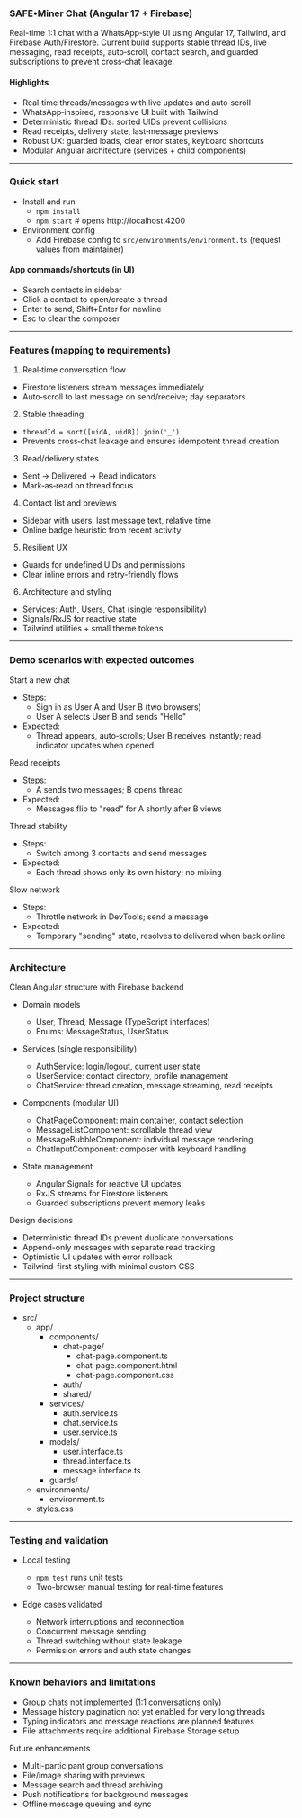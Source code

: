 ### SAFE•Miner Chat (Angular 17 + Firebase)

Real-time 1:1 chat with a WhatsApp‑style UI using Angular 17, Tailwind, and Firebase Auth/Firestore. Current build supports stable thread IDs, live messaging, read receipts, auto‑scroll, contact search, and guarded subscriptions to prevent cross‑chat leakage.

#### Highlights
- Real‑time threads/messages with live updates and auto‑scroll
- WhatsApp‑inspired, responsive UI built with Tailwind
- Deterministic thread IDs: sorted UIDs prevent collisions
- Read receipts, delivery state, last‑message previews
- Robust UX: guarded loads, clear error states, keyboard shortcuts
- Modular Angular architecture (services + child components)

---

### Quick start

- Install and run
  - `npm install`
  - `npm start`  # opens http://localhost:4200
- Environment config
  - Add Firebase config to `src/environments/environment.ts` (request values from maintainer)

#### App commands/shortcuts (in UI)
- Search contacts in sidebar
- Click a contact to open/create a thread
- Enter to send, Shift+Enter for newline
- Esc to clear the composer

---

### Features (mapping to requirements)

1) Real‑time conversation flow
- Firestore listeners stream messages immediately
- Auto‑scroll to last message on send/receive; day separators

2) Stable threading
- `threadId = sort([uidA, uidB]).join('_')`
- Prevents cross‑chat leakage and ensures idempotent thread creation

3) Read/delivery states
- Sent → Delivered → Read indicators
- Mark‑as‑read on thread focus

4) Contact list and previews
- Sidebar with users, last message text, relative time
- Online badge heuristic from recent activity

5) Resilient UX
- Guards for undefined UIDs and permissions
- Clear inline errors and retry-friendly flows

6) Architecture and styling
- Services: Auth, Users, Chat (single responsibility)
- Signals/RxJS for reactive state
- Tailwind utilities + small theme tokens

---

### Demo scenarios with expected outcomes

Start a new chat
- Steps:
  - Sign in as User A and User B (two browsers)
  - User A selects User B and sends "Hello"
- Expected:
  - Thread appears, auto‑scrolls; User B receives instantly; read indicator updates when opened

Read receipts
- Steps:
  - A sends two messages; B opens thread
- Expected:
  - Messages flip to "read" for A shortly after B views

Thread stability
- Steps:
  - Switch among 3 contacts and send messages
- Expected:
  - Each thread shows only its own history; no mixing

Slow network
- Steps:
  - Throttle network in DevTools; send a message
- Expected:
  - Temporary "sending" state, resolves to delivered when back online

---

### Architecture

Clean Angular structure with Firebase backend

- Domain models
  - User, Thread, Message (TypeScript interfaces)
  - Enums: MessageStatus, UserStatus

- Services (single responsibility)
  - AuthService: login/logout, current user state
  - UserService: contact directory, profile management
  - ChatService: thread creation, message streaming, read receipts

- Components (modular UI)
  - ChatPageComponent: main container, contact selection
  - MessageListComponent: scrollable thread view
  - MessageBubbleComponent: individual message rendering
  - ChatInputComponent: composer with keyboard handling

- State management
  - Angular Signals for reactive UI updates
  - RxJS streams for Firestore listeners
  - Guarded subscriptions prevent memory leaks

Design decisions
- Deterministic thread IDs prevent duplicate conversations
- Append-only messages with separate read tracking
- Optimistic UI updates with error rollback
- Tailwind-first styling with minimal custom CSS

---

### Project structure
- src/
  - app/
    - components/
      - chat-page/
        - chat-page.component.ts
        - chat-page.component.html
        - chat-page.component.css
      - auth/
      - shared/
    - services/
      - auth.service.ts
      - chat.service.ts
      - user.service.ts
    - models/
      - user.interface.ts
      - thread.interface.ts
      - message.interface.ts
    - guards/
  - environments/
    - environment.ts
  - styles.css

---

### Testing and validation

- Local testing
  - `npm test` runs unit tests
  - Two-browser manual testing for real-time features
  
- Edge cases validated
  - Network interruptions and reconnection
  - Concurrent message sending
  - Thread switching without state leakage
  - Permission errors and auth state changes

---

### Known behaviors and limitations

- Group chats not implemented (1:1 conversations only)
- Message history pagination not yet enabled for very long threads
- Typing indicators and message reactions are planned features
- File attachments require additional Firebase Storage setup

Future enhancements
- Multi-participant group conversations
- File/image sharing with previews
- Message search and thread archiving
- Push notifications for background messages
- Offline message queuing and sync